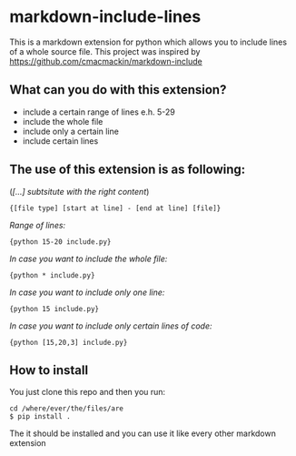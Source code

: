 # markdown-include-lines
This is a markdown extension for python which allows you to include lines of a whole source file. This project was inspired by https://github.com/cmacmackin/markdown-include

## What can you do with this extension?

- include a certain range of lines e.h. 5-29
- include the whole file
- include only a certain line
- include certain lines

## The use of this extension is as following:
(_[...] subtsitute with the right content_)
```
{[file type] [start at line] - [end at line] [file]}
```
*Range of lines:*
```
{python 15-20 include.py}
```
*In case you want to include the whole file:*
```
{python * include.py}
```
*In case you want to include only one line:*
```
{python 15 include.py}
```
*In case you want to include only certain lines of code:*
```
{python [15,20,3] include.py}
```
## How to install
You just clone this repo and then you run:
```
cd /where/ever/the/files/are
$ pip install .
```
The it should be installed and you can use it like every other markdown extension

